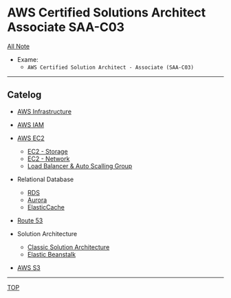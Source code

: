 # AWS Certified Solutions Architect Associate SAA-C03

[All Note](../../index.md)

- Exame:
  - `AWS Certified Solution Architect - Associate (SAA-C03)`

---

## Catelog

- [AWS Infrastructure](./infrastructure/infrastructure.md)
- [AWS IAM](./iam/iam.md)
- [AWS EC2](./ec2/ec2.md)

  - [EC2 - Storage](./ec2/ec2_storage.md)
  - [EC2 - Network](./ec2/ec2_network.md)
  - [Load Balancer & Auto Scalling Group](./ec2/availability_scalability.md)

- Relational Database

  - [RDS](./rds/rds.md)
  - [Aurora](./rds_aurora/aurora.md)
  - [ElasticCache](./elasticcache/elasticcache.md)

- [Route 53](./route53/route53.md)
- Solution Architecture

  - [Classic Solution Architecture](./solution_architecture/classic_solution_architecture.md)
  - [Elastic Beanstalk](./solution_architecture/beanstalk.md)

- [AWS S3](./s3/s3.md)

---

[TOP](#aws-certified-solutions-architect-associate-saa-c03)
